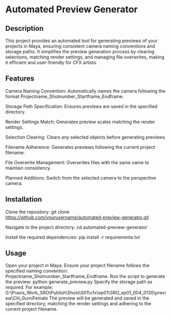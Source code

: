 # Automated Preview Generator

## Description

This project provides an automated tool for generating previews of your projects in Maya,
ensuring consistent camera naming conventions and storage paths. 
It simplifies the preview generation process by clearing selections,
matching render settings, and managing file overwrites, making it efficient and user-friendly for CFX artists.

## Features
Camera Naming Convention: Automatically names the camera following the format Projectname_Shotnumber_Startframe_Endframe.

Storage Path Specification: Ensures previews are saved in the specified directory.

Render Settings Match: Generates preview scales matching the render settings.

Selection Clearing: Clears any selected objects before generating previews.

Filename Adherence: Generates previews following the current project filename.

File Overwrite Management: Overwrites files with the same name to maintain consistency.

Planned Additions: Switch from the selected camera to the perspective camera.

## Installation
Clone the repository:
git clone https://github.com/yourusername/automated-preview-generator.git

Navigate to the project directory:
cd automated-preview-generator

Install the required dependencies:
pip install -r requirements.txt

## Usage
Open your project in Maya.
Ensure your project filename follows the specified naming convention: Projectname_Shotnumber_Startframe_Endframe.
Run the script to generate the preview:
python generate_preview.py
Specify the storage path as required. For example:
G:\Praxis_Work_SRO\Publish\Shots\S01\cfx\ep01\SRO_ep01_004_0130\preview\CH_GumiFemale
The preview will be generated and saved in the specified directory, matching the render settings and adhering to the current project filename.

